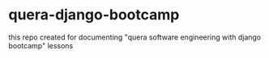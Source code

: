 # quera-django-bootcamp
this repo created for documenting "quera software engineering with django bootcamp" lessons
